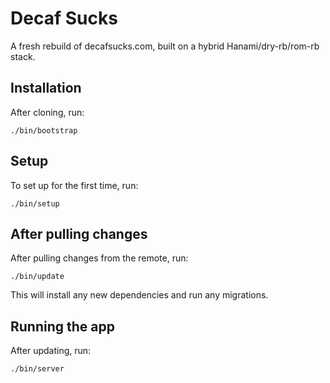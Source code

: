 # Decaf Sucks

A fresh rebuild of decafsucks.com, built on a hybrid Hanami/dry-rb/rom-rb stack.

## Installation

After cloning, run:

```
./bin/bootstrap
```

## Setup

To set up for the first time, run:

```
./bin/setup
```

## After pulling changes

After pulling changes from the remote, run:

```
./bin/update
```

This will install any new dependencies and run any migrations.

## Running the app

After updating, run:

```
./bin/server
```
